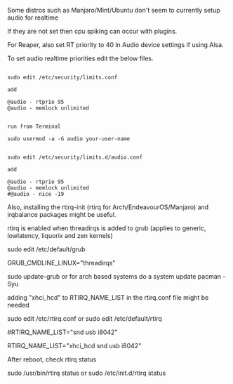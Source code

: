 Some distros such as Manjaro/Mint/Ubuntu don't seem to currently setup audio for realtime 

If they are not set then cpu spiking can occur with plugins.

For Reaper, also set RT priority to 40 in Audio device settings if using Alsa.

To set audio realtime priorities edit the below files.

```

sudo edit /etc/security/limits.conf

add

@audio - rtprio 95
@audio - memlock unlimited

```

```

run from Terminal

sudo usermod -a -G audio your-user-name

```

```

sudo edit /etc/security/limits.d/audio.conf

add

@audio - rtprio 95
@audio - memlock unlimited
#@audio - nice -19

```

Also, installing the rtirq-init (rtirq for Arch/EndeavourOS/Manjaro) and irqbalance packages might be useful.

rtirq is enabled when threadirqs is added to grub (applies to generic, lowlatency, liquorix and zen kernels)

sudo edit /etc/default/grub 

GRUB_CMDLINE_LINUX="threadirqs"

sudo update-grub or for arch based systems do a system update pacman -Syu

adding "xhci_hcd" to RTIRQ_NAME_LIST in the rtirq.conf file might be needed

sudo edit /etc/rtirq.conf 
or sudo edit /etc/default/rtirq

#RTIRQ_NAME_LIST="snd usb i8042"

RTIRQ_NAME_LIST="xhci_hcd snd usb i8042"

After reboot, check rtirq status

sudo /usr/bin/rtirq status
or sudo /etc/init.d/rtirq status
